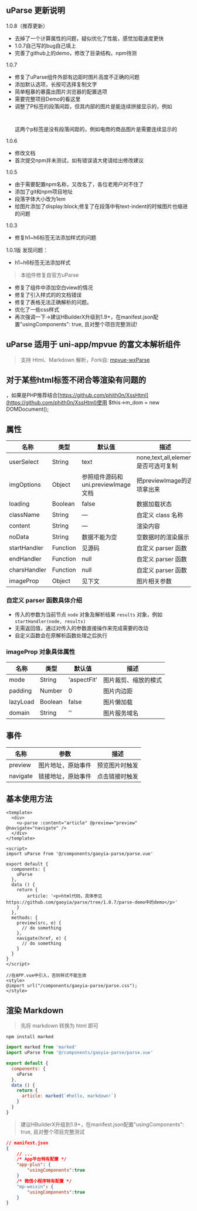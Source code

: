 ## uParse 更新说明
1.0.8（推荐更新）

* 去掉了一个计算属性的问题，疑似优化了性能，感觉加载速度更快
* 1.0.7自己写的bug自己填上
* 完善了github上的demo，修改了目录结构，npm待测

1.0.7

* 修复了uParse组件外部有边距时图片高度不正确的问题
* 添加默认选项，长按可选择复制文字
* 简单粗暴的暴露出图片浏览器的配置选项
* 需要完整项目Demo的看这里
* 调整了P标签的段落间距，但其内部的图片是能连续拼接显示的，例如<p><img/></p><p><img/></p>这两个p标签是没有段落间距的，例如电商的商品图片是需要连续显示的


1.0.6
* 修改文档
* 首次提交npm并未测试，如有错误请大佬请给出修改建议

1.0.5 

* 由于需要配置npm名称，又改名了，各位老用户对不住了
* 添加了git和npm项目地址
* 段落字体大小改为1em
* 给图片添加了display:block;修复了在段落中有text-indent的时候图片也缩进的问题

1.0.3
* 修复h1~h6标签无法添加样式的问题

1.0.1版
  发现问题：
* h1~h6标签无法添加样式

> 本组件修复自官方uParse

* 修复了组件中添加空白view的情况
* 修复了引入样式的的文档错误
* 修复了表格无法正确解析的问题。
* 优化了一些css样式
* 再次强调一下->建议HBuilderX升级到1.9+，在manifest.json配置"usingComponents": true, 且对整个项目完整测试!

## uParse 适用于 uni-app/mpvue 的富文本解析组件

> 支持 Html、Markdown 解析，Fork自: [mpvue-wxParse](https://github.com/F-loat/mpvue-wxParse)

## 对于某些html标签不闭合等渲染有问题的
，如果是PHP推荐结合[https://github.com/phith0n/XssHtml](https://github.com/phith0n/XssHtml)使用
 $this->m_dom = new DOMDocument();
 
## 属性

| 名称             | 类型          | 默认值        | 描述               |
| -----------------|--------------- | ------------- | ----------------  |
| userSelect       | String         | text          | none,text,all,element是否可选可复制|
| imgOptions       | Object         | 参照组件源码和uni.previewImage文档| 把previewImage的选项拿出来|
| loading          | Boolean        | false         | 数据加载状态       |
| className        | String         | —             | 自定义 class 名称  |
| content          | String         | —             | 渲染内容           |
| noData           | String         | 数据不能为空   | 空数据时的渲染展示  |
| startHandler     | Function       | 见源码         | 自定义 parser 函数 |
| endHandler       | Function       | null          | 自定义 parser 函数 |
| charsHandler     | Function       | null          | 自定义 parser 函数 |
| imageProp        | Object         | 见下文        | 图片相关参数        |

### 自定义 parser 函数具体介绍

* 传入的参数为当前节点 `node` 对象及解析结果 `results` 对象，例如 `startHandler(node, results)`
* 无需返回值，通过对传入的参数直接操作来完成需要的改动
* 自定义函数会在原解析函数处理之后执行

### imageProp 对象具体属性

| 名称              | 类型           | 默认值        | 描述                |
| -----------------|--------------- | ------------- | ------------------ |
| mode             | String         | 'aspectFit'   | 图片裁剪、缩放的模式 |
| padding          | Number         | 0             | 图片内边距          |
| lazyLoad         | Boolean        | false         | 图片懒加载          |
| domain           | String         | ''            | 图片服务域名        |

## 事件

| 名称             | 参数              | 描述              |
| -----------------|----------------- | ----------------  |
| preview          | 图片地址，原始事件 | 预览图片时触发     |
| navigate         | 链接地址，原始事件 | 点击链接时触发     |

## 基本使用方法


``` vue
<template>
  <div>
    <u-parse :content="article" @preview="preview" @navigate="navigate" />
  </div>
</template>

<script>
import uParse from '@/components/gaoyia-parse/parse.vue'

export default {
  components: {
    uParse
  },
  data () {
    return {
        article: '<p>html代码，具体参见https://github.com/gaoyia/parse/tree/1.0.7/parse-demo中的demo</p>'
    }
  },
  methods: {
    preview(src, e) {
      // do something
    },
    navigate(href, e) {
      // do something
    }
  }
}
</script>

//在APP.vue中引入，否则样式不能生效
<style>
@import url("/components/gaoyia-parse/parse.css");
</style>
```


## 渲染 Markdown

> 先将 markdown 转换为 html 即可

```
npm install marked
```

``` js
import marked from 'marked'
import uParse from '@/components/gaoyia-parse/parse.vue'

export default {
  components: {
    uParse
  },
  data () {
    return {
      article: marked(`#hello, markdown!`)
    }
  }
}
```

> 建议HBuilderX升级到1.9+，在manifest.json配置"usingComponents": true, 且对整个项目完整测试

``` json
// manifest.json  
{  
    // ...  
    /* App平台特有配置 */  
    "app-plus": {
        "usingComponents":true  
    }  
    /* 微信小程序特有配置 */  
    "mp-weixin": {
        "usingComponents":true
    }  
}  
```